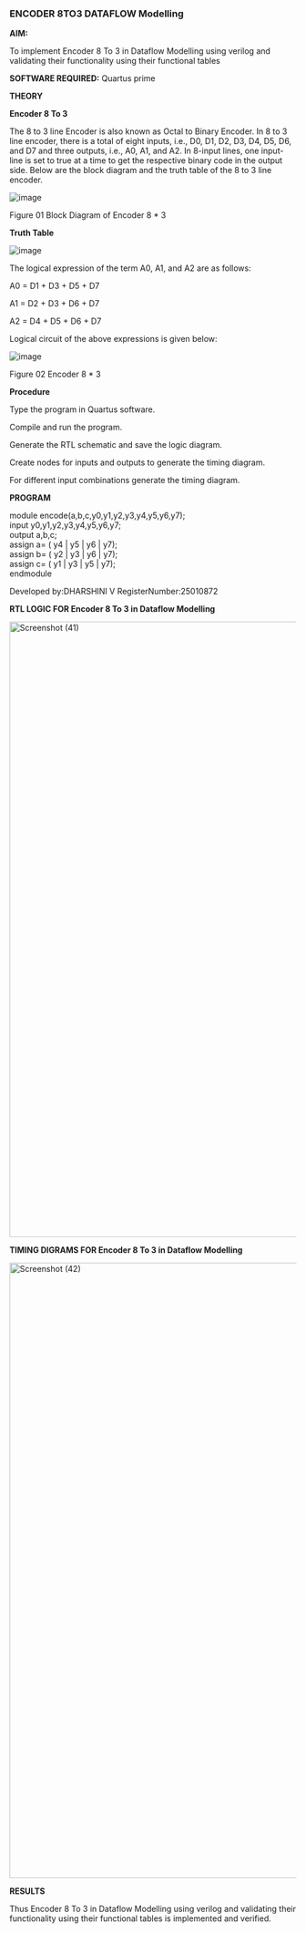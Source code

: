 ### ENCODER 8TO3 DATAFLOW Modelling

**AIM:**

To implement  Encoder 8 To 3 in Dataflow Modelling using verilog and validating their functionality using their functional tables

**SOFTWARE REQUIRED:** Quartus prime

**THEORY**

**Encoder 8 To 3**

The 8 to 3 line Encoder is also known as Octal to Binary Encoder. In 8 to 3 line encoder, there is a total of eight inputs, i.e., D0, D1, D2, D3, D4, D5, D6, and D7 and three outputs, i.e., A0, A1, and A2. In 8-input lines, one input-line is set to true at a time to get the respective binary code in the output side. Below are the block diagram and the truth table of the 8 to 3 line encoder.

![image](https://github.com/naavaneetha/ENCODER8TO3DATAFLOW/assets/154305477/0bc242c1-eb9e-4c47-afe5-30428470efc3)

Figure 01  Block Diagram of Encoder 8 * 3

**Truth Table**

![image](https://github.com/naavaneetha/ENCODER8TO3DATAFLOW/assets/154305477/35496b14-ae6e-4cd1-9abd-d6736b576575)

The logical expression of the term A0, A1, and A2 are as follows:

A0 = D1 + D3 + D5 + D7

A1 = D2 + D3 + D6 + D7

A2 = D4 + D5 + D6 + D7

Logical circuit of the above expressions is given below:

![image](https://github.com/naavaneetha/ENCODER8TO3DATAFLOW/assets/154305477/95acaee6-c873-4c75-89eb-ef09fb158053)

Figure 02  Encoder 8 * 3

**Procedure**

Type the program in Quartus software.

Compile and run the program.

Generate the RTL schematic and save the logic diagram.

Create nodes for inputs and outputs to generate the timing diagram.

For different input combinations generate the timing diagram.

**PROGRAM**

module encode(a,b,c,y0,y1,y2,y3,y4,y5,y6,y7);        
input y0,y1,y2,y3,y4,y5,y6,y7;        
output a,b,c;        
assign a= ( y4 | y5 | y6 | y7);           
assign b= ( y2 | y3 | y6 | y7);       
assign c= ( y1 | y3 | y5 | y7);                  
endmodule         

Developed by:DHARSHINI V
RegisterNumber:25010872

**RTL LOGIC FOR Encoder 8 To 3 in Dataflow Modelling**

<img width="1920" height="1080" alt="Screenshot (41)" src="https://github.com/user-attachments/assets/d00ca9fc-8779-4440-8f03-64b9cd099b00" />


**TIMING DIGRAMS FOR Encoder 8 To 3 in Dataflow Modelling**

<img width="1920" height="1080" alt="Screenshot (42)" src="https://github.com/user-attachments/assets/541622ea-0617-4ce2-8a82-80589e377aa9" />


**RESULTS**

Thus Encoder 8 To 3 in Dataflow Modelling using verilog and validating their functionality using their functional tables is implemented and verified.


